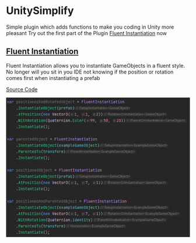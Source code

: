 # UnitySimplify
Simple plugin which adds functions to make you coding in Unity more pleasant
Try out the first part of the Plugin [Fluent Instantiation](https://github.com/Jackoberto/UnitySimplify/raw/main/Downloads/FluentInstantiation.unitypackage) now
 
## [Fluent Instantiation](https://github.com/Jackoberto/UnitySimplify/raw/main/Downloads/FluentInstantiation.unitypackage)
Fluent Instantiation allows you to instantiate GameObjects in a fluent style. No longer will you sit in you IDE not knowing if the position or rotation comes first when instantiating a prefab

[Source Code](https://github.com/Jackoberto/UnitySimplify/tree/main/Simplify/FluentInstantiation)


![](https://github.com/Jackoberto/UnitySimplify/blob/main/ExamplePictures/Usage.png?raw=true)
